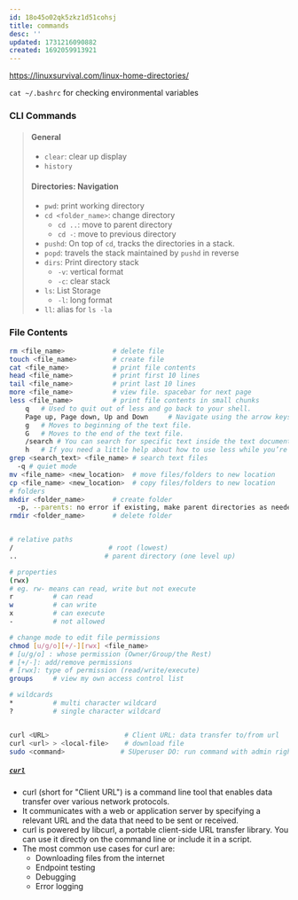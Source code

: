 ```yaml
---
id: 18o45o02qk5zkz1d51cohsj
title: commands
desc: ''
updated: 1731216090882
created: 1692059913921
---
```


<https://linuxsurvival.com/linux-home-directories/>

`cat ~/.bashrc` for checking environmental variables

### CLI Commands
>
>#### General
>
>- `clear`: clear up display
>- `history`
>
>#### Directories: Navigation
>
>- `pwd`: print working directory
>- `cd <folder_name>`: change directory
>   - `cd ..`: move to parent directory
>   - `cd -`: move to previous directory
>- `pushd`: On top of `cd`, tracks the directories in a stack.
>- `popd`: travels the stack maintained by `pushd` in reverse
>- `dirs`: Print directory stack
>   - `-v`: vertical format
>   - `-c`: clear stack
>- `ls`: List Storage
>   - `-l`: long format
>- `ll`: alias for `ls -la`

### File Contents

```bash
rm <file_name>            # delete file
touch <file_name>         # create file
cat <file_name>           # print file contents
head <file_name>          # print first 10 lines
tail <file_name>          # print last 10 lines
more <file_name>          # view file. spacebar for next page
less <file_name>          # print file contents in small chunks
    q   # Used to quit out of less and go back to your shell.
    Page up, Page down, Up and Down     # Navigate using the arrow keys and page keys.
    g   # Moves to beginning of the text file.
    G   # Moves to the end of the text file.
    /search # You can search for specific text inside the text document. Prefacing the words you want to search with /
    h   # If you need a little help about how to use less while you’re in less, use help.
grep <search_text> <file_name> # search text files
  -q # quiet mode
mv <file_name> <new_location>  # move files/folders to new location
cp <file_name> <new_location>  # copy files/folders to new location
# folders
mkdir <folder_name>       # create folder
  -p, --parents: no error if existing, make parent directories as needed
rmdir <folder_name>       # delete folder


# relative paths
/                        # root (lowest)
..                      # parent directory (one level up)

# properties
(rwx)
# eg. rw- means can read, write but not execute 
r          # can read
w          # can write
x          # can execute
-          # not allowed

# change mode to edit file permissions
chmod [u/g/o][+/-][rwx] <file_name>  
# [u/g/o] : whose permission (Owner/Group/the Rest)
# [+/-]: add/remove permissions
# [rwx]: type of permission (read/write/execute)  
groups     # view my own access control list

# wildcards
*          # multi character wildcard
?          # single character wildcard    


curl <URL>                   # Client URL: data transfer to/from url
curl <url> > <local-file>    # download file 
sudo <command>              # SUperuser DO: run command with admin rights

```

##### [`curl`](https://phoenixnap.com/kb/curl-command)

- curl (short for "Client URL") is a command line tool that enables data transfer over various network protocols.
- It communicates with a web or application server by specifying a relevant URL and the data that need to be sent or received.
- curl is powered by libcurl, a portable client-side URL transfer library. You can use it directly on the command line or include it in a script.
- The most common use cases for curl are:
  - Downloading files from the internet
  - Endpoint testing
  - Debugging
  - Error logging
